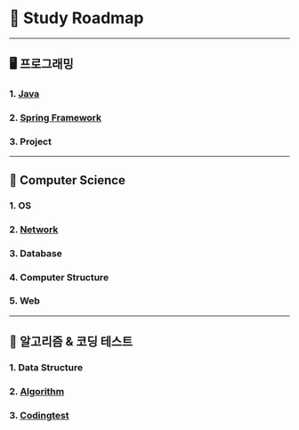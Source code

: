 # 📆 Study  Roadmap

---

##  🖥 프로그래밍

###  1. [Java](https://github.com/HyeonbinSa/study-roadmap/tree/master/Java)

### 2. [Spring Framework](https://github.com/HyeonbinSa/study-roadmap/tree/master/SpringFramework)

###  3. Project

---

## 📕 Computer Science

### 1. OS

### 2. [Network](https://github.com/HyeonbinSa/study-roadmap/tree/master/Network)

### 3. Database

### 4. Computer Structure

### 5. Web

---

## 🎯 알고리즘 & 코딩 테스트

### 1. Data Structure

### 2. [Algorithm](https://github.com/HyeonbinSa/study-roadmap/tree/master/Algorithm)

### 3. [Codingtest](https://github.com/HyeonbinSa/study-algorithm)

